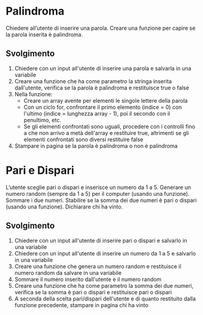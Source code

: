 # Palindroma

Chiedere all’utente di inserire una parola. Creare una funzione per capire se la parola inserita è palindroma.

## Svolgimento
1. Chiedere con un input all'utente di inserire una parola e salvarla in una variabile
2. Creare una funzione che ha come parametro la stringa inserita dall'utente, verifica se la parola è palindroma e restituisce true o false
3. Nella funzione:
    - Creare un array avente per elementi le singole lettere della parola
    - Con un ciclo for, confrontare il primo elemento (indice = 0) con l'ultimo (indice = lunghezza array - 1), poi il secondo con il penultimo, etc.
    - Se gli elementi confrontati sono uguali, procedere con i controlli fino a che non arrivo a metà dell'array e restituire true, altrimenti se gli elementi confrontati sono diversi restituire false
4. Stampare in pagina se la parola è palindroma o non è palindroma

# Pari e Dispari

L’utente sceglie pari o dispari e inserisce un numero da 1 a 5. Generare un numero random (sempre da 1 a 5) per il computer (usando una funzione). Sommare i due numeri. Stabilire se la somma dei due numeri è pari o dispari (usando una funzione). Dichiarare chi ha vinto.

## Svolgimento
1. Chiedere con un input all'utente di inserire pari o dispari e salvarlo in una variabile
2. Chiedere con un input all'utente di inserire un numero da 1 a 5 e salvarlo in una variabile
3. Creare una funzione che genera un numero random e restituisce il numero random da salvare in una variabile
4. Sommare il numero inserito dall'utente e il numero random
5. Creare una funzione che ha come parametro la somma dei due numeri, verifica se la somma è pari o dispari e restituisce pari o dispari
6. A seconda della scelta pari/dispari dell'utente e di quanto restituito dalla funzione precedente, stampare in pagina chi ha vinto